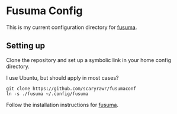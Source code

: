 # Fusuma Config

This is my current configuration directory for [fusuma](https://github.com/iberianpig/fusuma).

## Setting up

Clone the repository and set up a symbolic link in your home config directory.

I use Ubuntu, but should apply in most cases?

    git clone https://github.com/scaryrawr/fusumaconf
    ln -s ./fusuma ~/.config/fusuma

Follow the installation instructions for [fusuma](https://github.com/iberianpig/fusuma#installation).
